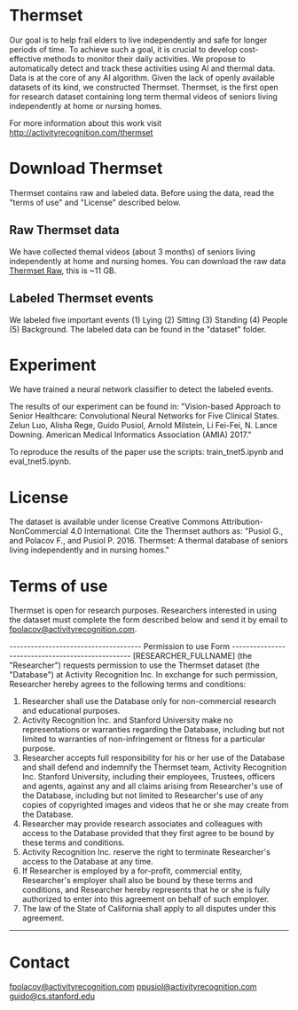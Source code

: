 # Thermset
Our goal is to help frail elders to live independently and safe for longer periods of time. To achieve such a goal, it is crucial to develop cost-effective methods to monitor their daily activities. We propose to automatically detect and track these activities using AI and thermal data. Data is at the core of any AI algorithm. Given the lack of openly available datasets of its kind, we constructed Thermset. Thermset, is the first open for research dataset containing long term thermal videos of seniors living independently at home or nursing homes. 

For more information about this work visit http://activityrecognition.com/thermset

# Download Thermset
Thermset contains raw and labeled data. Before using the data, read the "terms of use" and "License" described below.

## Raw Thermset data
We have collected themal videos (about 3 months) of seniors living independently at home and nursing homes. You can download the raw data [Thermset Raw](https://s3-us-west-2.amazonaws.com/thermset/thermset_v1.1.tar), this is ~11 GB. 
 
## Labeled Thermset events
We labeled five important events (1) Lying (2) Sitting (3) Standing (4) People (5) Background. The labeled data can be found in the "dataset" folder.

# Experiment 
We have trained a neural network classifier to detect the labeled events. 

The results of our experiment can be found in: "Vision-based Approach to Senior Healthcare: Convolutional Neural Networks for Five Clinical States. Zelun Luo, Alisha Rege, Guido Pusiol, Arnold Milstein, Li Fei-Fei, N. Lance Downing. American Medical Informatics Association (AMIA) 2017."

To reproduce the results of the paper use the scripts: train_tnet5.ipynb and eval_tnet5.ipynb. 

# License
The dataset is available under license Creative Commons Attribution-NonCommercial 4.0 International. 
Cite the Thermset authors as:
"Pusiol G., and Polacov F., and Pusiol P.  2016. Thermset: A thermal database of seniors living independently and in nursing homes."

# Terms of use
Thermset is open for research purposes. Researchers interested in using the dataset must complete the form described below and send it by email to fpolacov@activityrecognition.com. 

------------------------------------- Permission to use Form ------------------------------------------------- 
[RESEARCHER_FULLNAME] (the "Researcher") requests permission to use the Thermset dataset (the "Database") at Activity Recognition Inc. In exchange for such permission, Researcher hereby agrees to the following terms and conditions:
1.	Researcher shall use the Database only for non-commercial research and educational purposes.
2.	Activity Recognition Inc. and Stanford University make no representations or warranties regarding the Database, including but not limited to warranties of non-infringement or fitness for a particular purpose.
3.	Researcher accepts full responsibility for his or her use of the Database and shall defend and indemnify the Thermset team, Activity Recognition Inc. Stanford University, including their employees, Trustees, officers and agents, against any and all claims arising from Researcher's use of the Database, including but not limited to Researcher's use of any copies of copyrighted images and videos that he or she may create from the Database.
4.	Researcher may provide research associates and colleagues with access to the Database provided that they first agree to be bound by these terms and conditions.
5.	Activity Recognition Inc. reserve the right to terminate Researcher's access to the Database at any time.
6.	If Researcher is employed by a for-profit, commercial entity, Researcher's employer shall also be bound by these terms and conditions, and Researcher hereby represents that he or she is fully authorized to enter into this agreement on behalf of such employer.
7.	The law of the State of California shall apply to all disputes under this agreement.
---------------------------------------------------------------------------------------------------------------

# Contact 
fpolacov@activityrecognition.com
ppusiol@activityrecognition.com
guido@cs.stanford.edu
